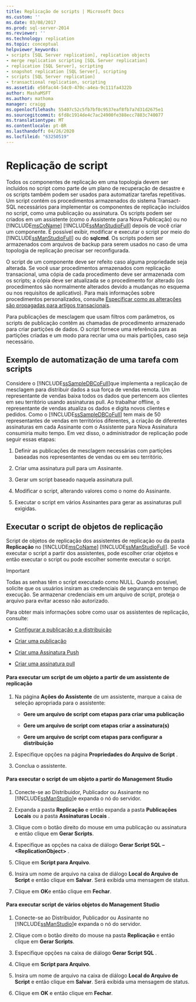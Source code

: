 ```yaml
---
title: Replicação de scripts | Microsoft Docs
ms.custom: ''
ms.date: 03/08/2017
ms.prod: sql-server-2014
ms.reviewer: ''
ms.technology: replication
ms.topic: conceptual
helpviewer_keywords:
- scripts [SQL Server replication], replication objects
- merge replication scripting [SQL Server replication]
- replication [SQL Server], scripting
- snapshot replication [SQL Server], scripting
- scripts [SQL Server replication]
- transactional replication, scripting
ms.assetid: e50fac44-54c0-470c-a4ea-9c111fa4322b
author: MashaMSFT
ms.author: mathoma
manager: craigg
ms.openlocfilehash: 55407c52c5fb7bf0c9537eaf8fb7a7d31d2675e1
ms.sourcegitcommit: 6fd8c1914de4c7ac24900fe388ecc7883c740077
ms.translationtype: MT
ms.contentlocale: pt-BR
ms.lasthandoff: 04/26/2020
ms.locfileid: "63250519"
---
```

# <a name="scripting-replication"></a>Replicação de script
  Todos os componentes de replicação em uma topologia devem ser incluídos no script como parte de um plano de recuperação de desastre  e os scripts também podem ser usados para automatizar tarefas repetitivas. Um script contém os procedimentos armazenados do sistema Transact-SQL necessários para implementar os componentes de replicação incluídos no script, como uma publicação ou assinatura. Os scripts podem ser criados em um assistente (como o Assistente para Nova Publicação) ou no [!INCLUDE[msCoName](../../includes/msconame-md.md)] [!INCLUDE[ssManStudioFull](../../includes/ssmanstudiofull-md.md)] depois de você criar um componente. É possível exibir, modificar e executar o script por meio do [!INCLUDE[ssManStudioFull](../../includes/ssmanstudiofull-md.md)] ou do **sqlcmd**. Os scripts podem ser armazenados com arquivos de backup para serem usados no caso de uma topologia de replicação precisar ser reconfigurada.  
  
 O script de um componente deve ser refeito caso alguma propriedade seja alterada. Se você usar procedimentos armazenados com replicação transacional, uma cópia de cada procedimento deve ser armazenada com os scripts; a cópia deve ser atualizada se o procedimento for alterado (os procedimentos são normalmente alterados devido a mudanças no esquema ou nos requisitos de aplicativo). Para mais informações sobre procedimentos personalizados, consulte [Especificar como as alterações são propagadas para artigos transacionais](transactional/transactional-articles-specify-how-changes-are-propagated.md).  
  
 Para publicações de mesclagem que usam filtros com parâmetros, os scripts de publicação contêm as chamadas de procedimento armazenado para criar partições de dados. O script fornece uma referência para as partições criadas e um modo para recriar uma ou mais partições, caso seja necessário.  
  
## <a name="example-of-automating-a-task-with-scripts"></a>Exemplo de automatização de uma tarefa com scripts  
 Considere o [!INCLUDE[ssSampleDBCoFull](../../includes/sssampledbcofull-md.md)]que implementa a replicação de mesclagem para distribuir dados a sua força de vendas remota. Um representante de vendas baixa todos os dados que pertencem aos clientes em seu território usando assinaturas pull. Ao trabalhar offline, o representante de vendas atualiza os dados e digita novos clientes e pedidos. Como o [!INCLUDE[ssSampleDBCoFull](../../includes/sssampledbcofull-md.md)] tem mais de 50 representantes de vendas em territórios diferentes, a criação de diferentes assinaturas em cada Assinante com o Assistente para Nova Assinatura consumiria muito tempo. Em vez disso, o administrador de replicação pode seguir essas etapas:  
  
1.  Definir as publicações de mesclagem necessárias com partições baseadas nos representantes de vendas ou em seu território.  
  
2.  Criar uma assinatura pull para um Assinante.  
  
3.  Gerar um script baseado naquela assinatura pull.  
  
4.  Modificar o script, alterando valores como o nome do Assinante.  
  
5.  Executar o script em vários Assinantes para gerar as assinaturas pull exigidas.  
  
## <a name="script-replication-objects"></a>Executar o script de objetos de replicação  
 Script de objetos de replicação dos assistentes de replicação ou da pasta **Replicação** no [!INCLUDE[msCoName](../../includes/msconame-md.md)] [!INCLUDE[ssManStudioFull](../../includes/ssmanstudiofull-md.md)]. Se você executar o script a partir dos assistentes, pode escolher criar objetos e então executar o script ou pode escolher somente executar o script.  
  
> [!IMPORTANT]  
>  Todas as senhas têm o script executado como NULL. Quando possível, solicite que os usuários insiram as credenciais de segurança em tempo de execução. Se armazenar credenciais em um arquivo de script, proteja o arquivo para evitar acesso não autorizado.  
  
 Para obter mais informações sobre como usar os assistentes de replicação, consulte:  
  
-   [Configurar a publicação e a distribuição](configure-publishing-and-distribution.md)  
  
-   [Criar uma publicação](publish/create-a-publication.md)  
  
-   [Criar uma Assinatura Push](create-a-push-subscription.md)  
  
-   [Criar uma assinatura pull](create-a-pull-subscription.md)  
  
#### <a name="to-script-an-object-from-a-replication-wizard"></a>Para executar um script de um objeto a partir de um assistente de replicação  
  
1.  Na página **Ações do Assistente** de um assistente, marque a caixa de seleção apropriada para o assistente:  
  
    -   **Gere um arquivo de script com etapas para criar uma publicação**  
  
    -   **Gere um arquivo de script com etapas criar a assinatura(s)**  
  
    -   **Gere um arquivo de script com etapas para configurar a distribuição**  
  
2.  Especifique opções na página **Propriedades do Arquivo de Script** .  
  
3.  Conclua o assistente.  
  
#### <a name="to-script-an-object-from-management-studio"></a>Para executar o script de um objeto a partir do Management Studio  
  
1.  Conecte-se ao Distribuidor, Publicador ou Assinante no [!INCLUDE[ssManStudio](../../includes/ssmanstudio-md.md)]e expanda o nó do servidor.  
  
2.  Expanda a pasta **Replicação** e então expanda a pasta **Publicações Locais** ou a pasta **Assinaturas Locais** .  
  
3.  Clique com o botão direito do mouse em uma publicação ou assinatura e então clique em **Gerar Scripts**.  
  
4.  Especifique as opções na caixa de diálogo **Gerar Script SQL – \<ReplicationObject>** .  
  
5.  Clique em **Script para Arquivo**.  
  
6.  Insira um nome de arquivo na caixa de diálogo **Local do Arquivo de Script** e então clique em **Salvar**. Será exibida uma mensagem de status.  
  
7.  Clique em **OK**e então clique em **Fechar**.  
  
#### <a name="to-script-multiple-objects-from-management-studio"></a>Para executar script de vários objetos do Management Studio  
  
1.  Conecte-se ao Distribuidor, Publicador ou Assinante no [!INCLUDE[ssManStudio](../../includes/ssmanstudio-md.md)]e expanda o nó do servidor.  
  
2.  Clique com o botão direito do mouse na pasta **Replicação** e então clique em **Gerar Scripts**.  
  
3.  Especifique opções na caixa de diálogo **Gerar Script SQL** .  
  
4.  Clique em **Script para Arquivo**.  
  
5.  Insira um nome de arquivo na caixa de diálogo **Local do Arquivo de Script** e então clique em **Salvar**. Será exibida uma mensagem de status.  
  
6.  Clique em **OK** e então clique em **Fechar**.  
  
  

